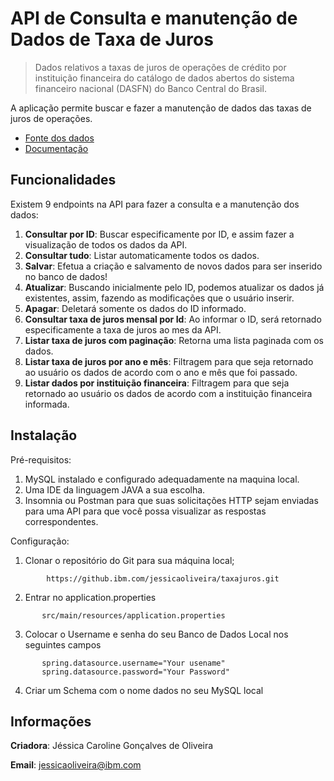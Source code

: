 # API de Consulta e manutenção de Dados de Taxa de Juros
> Dados relativos a taxas de juros de operações de crédito por instituição financeira do catálogo de dados abertos do sistema financeiro nacional (DASFN) do
Banco Central do Brasil.

A aplicação permite buscar e fazer a manutenção de dados das taxas de juros de operações.

- [Fonte dos dados](https://olinda.bcb.gov.br/olinda/servico/taxaJuros/versao/v2/aplicacao#!/recursos)
- [Documentação](https://olinda.bcb.gov.br/olinda/servico/taxaJuros/versao/v2/documentacao#TaxasJurosMensalPorMes)

## Funcionalidades
Existem 9 endpoints na API para fazer a consulta e a manutenção dos dados:

1. **Consultar por ID**: Buscar especificamente por ID, e assim fazer a visualização de todos os dados da API.
2. **Consultar tudo**: Listar automaticamente todos os dados.
3. **Salvar**: Efetua a criação e salvamento de novos dados para ser inserido no banco de dados! 
4. **Atualizar**: Buscando inicialmente pelo ID, podemos atualizar os dados já existentes, assim, fazendo as modificações que o usuário inserir.
5. **Apagar**: Deletará somente os dados do ID informado.
6. **Consultar taxa de juros mensal por Id**: Ao informar o ID, será retornado especificamente a taxa de juros ao mes da API.
7. **Listar taxa de juros com paginação**: Retorna uma lista paginada com os dados.
8. **Listar taxa de juros por ano e mês**: Filtragem para que seja retornado ao usuário os dados de acordo com o ano e mês que foi passado.
9. **Listar dados por instituição financeira**: Filtragem para que seja retornado ao usuário os dados de acordo com a instituição financeira informada.

## Instalação
Pré-requisitos: 
1. MySQL instalado e configurado adequadamente na maquina local.
2. Uma IDE da linguagem JAVA a sua escolha.
3. Insomnia ou Postman para que suas solicitações HTTP sejam enviadas para uma API para que você possa visualizar as respostas correspondentes. 

Configuração:
1. Clonar o repositório do Git para sua máquina local;
```shell
        https://github.ibm.com/jessicaoliveira/taxajuros.git
```
2. Entrar no application.properties
```shell
       src/main/resources/application.properties
```

3. Colocar o Username e senha do seu Banco de Dados Local nos seguintes campos
 ```shell
        spring.datasource.username="Your usename"
        spring.datasource.password="Your Password"
```

4. Criar um Schema com o nome dados no seu MySQL local

## Informações

**Criadora**: Jéssica Caroline Gonçalves de Oliveira

**Email**: jessicaoliveira@ibm.com


